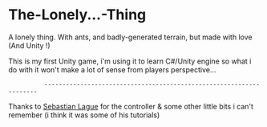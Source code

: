 # The-Lonely...-Thing

A lonely thing. With ants, and badly-generated terrain, but made with love (And Unity !)

This is my first Unity game, i'm using it to learn C#/Unity engine so what i do with it won't make a lot of sense from players perspective...


              --------------------------------------------------------------------

Thanks to [Sebastian Lague](https://www.youtube.com/watch?v=MbWK8bCAU2w "I also love his work on procedural cave generation") for the controller & some other little bits i can't remember (i think it was some of his tutorials)
